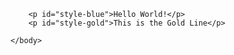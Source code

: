 <!DOCTYPE html>
<html>
	<head>
		<style>
			#style-blue {
			  color: #0C2340;
			  text-align: center;
			} 
		</style>
		<style>
			#style-gold {
			  color: #C99700;
			  text-align: center;
			} 
		</style>
	</head>
	<body>

		<p id="style-blue">Hello World!</p>
		<p id="style-gold">This is the Gold Line</p>

	</body>
</html>
